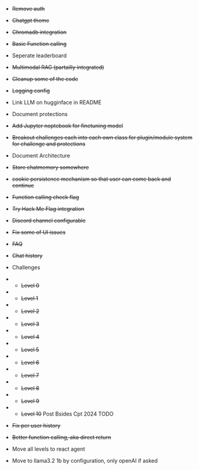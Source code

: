 * ~~Remove auth~~
* ~~Chatgpt theme~~
* ~~Chromadb integration~~
* ~~Basic Function calling~~
* Seperate leaderboard
* ~~Multimodal RAG (partailly integrated)~~
* ~~Cleanup some of the code~~
* ~~Logging config~~
* Link LLM on hugginface in README
* Document protections
* ~~Add Jupyter noptebook for finetuning model~~
* ~~Breakout challenges each into each own class for plugin/module system for challenge and protections~~
* Document Architecture
* ~~Store chatmemory somewhere~~
* ~~cookie persistence mechanism so that user can come back and continue~~
* ~~Function calling check flag~~
* ~~Try Hack Me Flag integration~~
* ~~Discord channel configurable~~
* ~~Fix some of UI issues~~
* ~~FAQ~~
* ~~Chat history~~

* Challenges
* * ~~Level 0~~
* * ~~Level 1~~
* * ~~Level 2~~
* * ~~Level 3~~
* * ~~Level 4~~
* * ~~Level 5~~
* * ~~Level 6~~
* * ~~Level 7~~
* * ~~Level 8~~
* * ~~Level 9~~
* * ~~Level 10~~
Post Bsides Cpt 2024 TODO
* ~~Fix per user history~~
* ~~Better function calling, aka direct return~~
* Move all levels to react agent
* Move to llama3.2 1b by configuration, only openAI if asked
